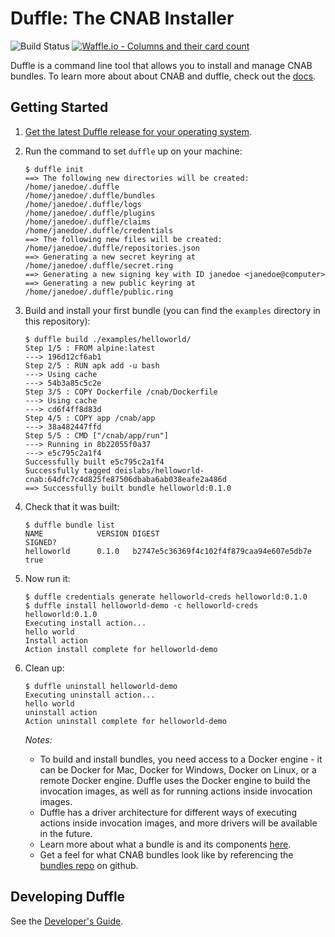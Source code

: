 # Duffle: The CNAB Installer
![Build Status](http://badges.technosophos.me/v1/github/build/deislabs/duffle/badge.svg?branch=master)
[![Waffle.io - Columns and their card count](https://badge.waffle.io/deislabs/duffle.svg?columns=In%20Progress,Needs%20Review,Done)](https://waffle.io/deislabs/duffle)


Duffle is a command line tool that allows you to install and manage CNAB bundles. To learn more about about CNAB and duffle, check out the [docs](docs/README.md).

## Getting Started

1. [Get the latest Duffle release for your operating system](https://github.com/deislabs/duffle/releases).


2. Run the command to set `duffle` up on your machine:
    ```console
    $ duffle init
    ==> The following new directories will be created:
    /home/janedoe/.duffle
    /home/janedoe/.duffle/bundles
    /home/janedoe/.duffle/logs
    /home/janedoe/.duffle/plugins
    /home/janedoe/.duffle/claims
    /home/janedoe/.duffle/credentials
    ==> The following new files will be created:
    /home/janedoe/.duffle/repositories.json
    ==> Generating a new secret keyring at /home/janedoe/.duffle/secret.ring
    ==> Generating a new signing key with ID janedoe <janedoe@computer>
    ==> Generating a new public keyring at /home/janedoe/.duffle/public.ring
    ```

3. Build and install your first bundle (you can find the `examples` directory in this repository):
    ```console
    $ duffle build ./examples/helloworld/
    Step 1/5 : FROM alpine:latest
    ---> 196d12cf6ab1
    Step 2/5 : RUN apk add -u bash
    ---> Using cache
    ---> 54b3a85c5c2e
    Step 3/5 : COPY Dockerfile /cnab/Dockerfile
    ---> Using cache
    ---> cd6f4ff8d83d
    Step 4/5 : COPY app /cnab/app
    ---> 38a482447ffd
    Step 5/5 : CMD ["/cnab/app/run"]
    ---> Running in 8b22055f0a37
    ---> e5c795c2a1f4
    Successfully built e5c795c2a1f4
    Successfully tagged deislabs/helloworld-cnab:64dfc7c4d825fe87506dbaba6ab038eafe2a486d
    ==> Successfully built bundle helloworld:0.1.0
    ```

4. Check that it was built:
    ```console
    $ duffle bundle list
    NAME            VERSION DIGEST                                          SIGNED?
    helloworld      0.1.0   b2747e5c36369f4c102f4f879caa94e607e5db7e        true
    ```

5. Now run it:
    ```console
    $ duffle credentials generate helloworld-creds helloworld:0.1.0
    $ duffle install helloworld-demo -c helloworld-creds helloworld:0.1.0
    Executing install action...
    hello world
    Install action
    Action install complete for helloworld-demo
    ```

6. Clean up:
    ```console
    $ duffle uninstall helloworld-demo
    Executing uninstall action...
    hello world
    uninstall action
    Action uninstall complete for helloworld-demo
    ```

    *Notes:*
    * To build and install bundles, you need access to a Docker engine - it can be Docker for Mac, Docker for Windows, Docker on Linux, or a remote Docker engine. Duffle uses the Docker engine to build the invocation images, as well as for running actions inside invocation images.
    * Duffle has a driver architecture for different ways of executing actions inside invocation images, and more drivers will be available in the future.
    * Learn more about what a bundle is and its components [here](https://github.com/deislabs/cnab-spec/blob/master/100-CNAB.md).
    * Get a feel for what CNAB bundles look like by referencing the [bundles repo](https://github.com/deislabs/bundles) on github.

## Developing Duffle

See the [Developer's Guide](docs/developing.md).
